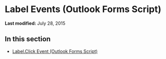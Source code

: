 
# Label Events (Outlook Forms Script)

 **Last modified:** July 28, 2015


## In this section


-  [Label.Click Event (Outlook Forms Script)](c4250fca-ca24-41d9-7537-a487ff70a60f.md)
    
